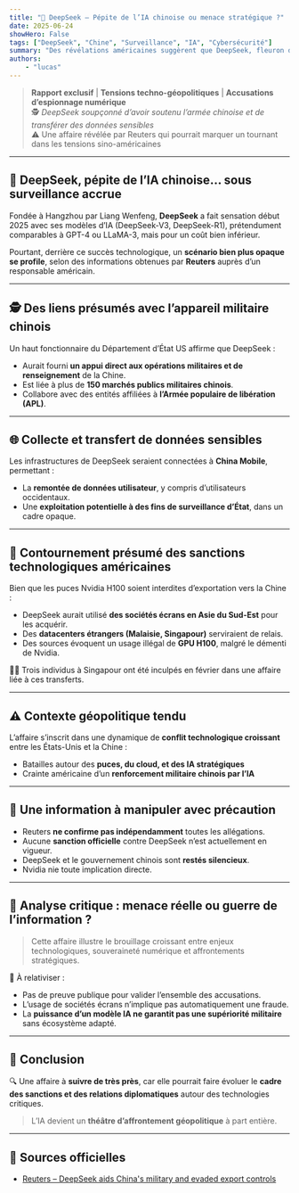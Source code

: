 ```yaml
---
title: "🔎 DeepSeek – Pépite de l’IA chinoise ou menace stratégique ?"
date: 2025-06-24
showHero: False
tags: ["DeepSeek", "Chine", "Surveillance", "IA", "Cybersécurité"]
summary: "Des révélations américaines suggèrent que DeepSeek, fleuron de l’IA chinoise, aurait soutenu l’appareil militaire chinois tout en contournant les sanctions technologiques. Une affaire aux lourdes implications stratégiques."
authors:
    - "lucas"
---
```


> **Rapport exclusif** | **Tensions techno-géopolitiques** | **Accusations d’espionnage numérique**  
> 🕵️ *DeepSeek soupçonné d’avoir soutenu l’armée chinoise et de transférer des données sensibles*  
> ⚠️ Une affaire révélée par Reuters qui pourrait marquer un tournant dans les tensions sino-américaines

---

## 🧠 DeepSeek, pépite de l’IA chinoise... sous surveillance accrue

Fondée à Hangzhou par Liang Wenfeng, **DeepSeek** a fait sensation début 2025 avec ses modèles d’IA (DeepSeek-V3, DeepSeek-R1), prétendument comparables à GPT-4 ou LLaMA-3, mais pour un coût bien inférieur.

Pourtant, derrière ce succès technologique, un **scénario bien plus opaque se profile**, selon des informations obtenues par **Reuters** auprès d’un responsable américain.

---

## 🕵️ Des liens présumés avec l’appareil militaire chinois

Un haut fonctionnaire du Département d’État US affirme que DeepSeek :

- Aurait fourni **un appui direct aux opérations militaires et de renseignement** de la Chine.
- Est liée à plus de **150 marchés publics militaires chinois**.
- Collabore avec des entités affiliées à **l’Armée populaire de libération (APL)**.

---

## 🌐 Collecte et transfert de données sensibles

Les infrastructures de DeepSeek seraient connectées à **China Mobile**, permettant :

- La **remontée de données utilisateur**, y compris d’utilisateurs occidentaux.
- Une **exploitation potentielle à des fins de surveillance d’État**, dans un cadre opaque.

---

## 🔧 Contournement présumé des sanctions technologiques américaines

Bien que les puces Nvidia H100 soient interdites d’exportation vers la Chine :

- DeepSeek aurait utilisé **des sociétés écrans en Asie du Sud-Est** pour les acquérir.
- Des **datacenters étrangers (Malaisie, Singapour)** serviraient de relais.
- Des sources évoquent un usage illégal de **GPU H100**, malgré le démenti de Nvidia.

🧑‍⚖️ Trois individus à Singapour ont été inculpés en février dans une affaire liée à ces transferts.

---

## ⚠️ Contexte géopolitique tendu

L’affaire s’inscrit dans une dynamique de **conflit technologique croissant** entre les États-Unis et la Chine :

- Batailles autour des **puces, du cloud, et des IA stratégiques**
- Crainte américaine d’un **renforcement militaire chinois par l’IA**

---

## 🛑 Une information à manipuler avec précaution

- Reuters **ne confirme pas indépendamment** toutes les allégations.
- Aucune **sanction officielle** contre DeepSeek n’est actuellement en vigueur.
- DeepSeek et le gouvernement chinois sont **restés silencieux**.
- Nvidia nie toute implication directe.

---

## 🧭 Analyse critique : menace réelle ou guerre de l’information ?

> Cette affaire illustre le brouillage croissant entre enjeux technologiques, souveraineté numérique et affrontements stratégiques.

🧩 À relativiser :

- Pas de preuve publique pour valider l’ensemble des accusations.
- L’usage de sociétés écrans n’implique pas automatiquement une fraude.
- La **puissance d’un modèle IA ne garantit pas une supériorité militaire** sans écosystème adapté.

---

## 📌 Conclusion

🔍 Une affaire à **suivre de très près**, car elle pourrait faire évoluer le **cadre des sanctions et des relations diplomatiques** autour des technologies critiques.

> L’IA devient un **théâtre d’affrontement géopolitique** à part entière.

---

## 🔗 Sources officielles

- [Reuters – DeepSeek aids China's military and evaded export controls](https://www.reuters.com/world/china/deepseek-aids-chinas-military-evaded-export-controls-us-official-says-2025-06-23/)
